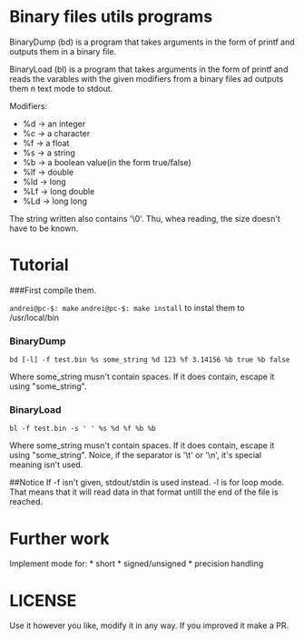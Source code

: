Binary files utils programs
===========================

BinaryDump (bd) is a program that takes
arguments in the form of printf and outputs
them in a binary file.

BinaryLoad (bl) is a program that takes
arguments in the form of printf and reads
the varables with the given modifiers from
a binary files ad outputs them n text mode to
stdout.

Modifiers:
* %d -> an integer
* %c ->  a character
* %f -> a float
* %s ->  a string
* %b -> a boolean value(in the form true/false)
* %lf -> double
* %ld -> long
* %Lf -> long double
* %Ld -> long long

The string written also contains '\0'.
Thu, whea reading, the size doesn't have
to be known.

Tutorial
========

###First compile them.

`andrei@pc-$: make`
`andrei@pc-$: make install` to instal them
to /usr/local/bin

### BinaryDump

`bd [-l] -f test.bin %s some_string %d 123 %f 3.14156 %b true %b false`

Where some_string musn't contain spaces. If it does contain,
escape it using "some_string".

### BinaryLoad

`bl -f test.bin -s ' ' %s %d %f %b %b`

Where some_string musn't contain spaces. If it does contain,
escape it using "some_string". Noice, if the separator is '\t' or
'\n', it's special meaning isn't used.


##Notice
If -f isn't given, stdout/stdin is used instead.
-l is for loop mode. That means that it will read
data in that format untill the end of the file is reached.

Further work
============

Implement mode for:
	* short
	* signed/unsigned
	* precision handling

LICENSE
=======

Use it however you like, modify it in any way.
If you improved it make a PR.
